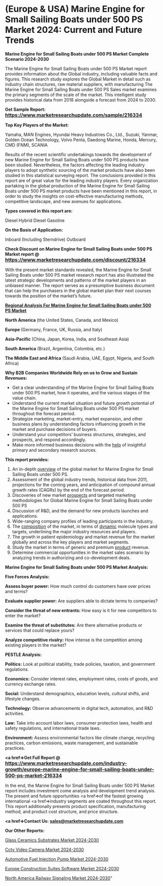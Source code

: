 # (Europe & USA) Marine Engine for Small Sailing Boats under 500 PS Market 2024: Current and Future Trends

<strong>Marine Engine for Small Sailing Boats under 500 PS Market Complete Scenario 2024-2030</strong>

The Marine Engine for Small Sailing Boats under 500 PS Market report provides information about the Global industry, including valuable facts and figures. This research study explores the Global Market in detail such as industry chain structures, raw material suppliers, with manufacturing The Marine Engine for Small Sailing Boats under 500 PS Sales market examines the primary segments of the scale of the market. This intelligent study provides historical data from 2018 alongside a forecast from 2024 to 2030.

<strong>Get Sample Report: <a href=https://www.marketresearchupdate.com/sample/216334><font size=3 color=#0000ff>https://www.marketresearchupdate.com/sample/216334</font></a></strong>

<strong>Top Key Players of the Market:</strong>

Yamaha, MAN Engines, Hyundai Heavy Industries Co., Ltd., Suzuki, Yanmar, Golden Ocean Technology, Volvo Penta, Daedong Marine, Honda, Mercury, CMD (FNM), SCANIA

Results of the recent scientific undertakings towards the development of new Marine Engine for Small Sailing Boats under 500 PS products have been studied. Nevertheless, the factors affecting the leading industry players to adopt synthetic sourcing of the market products have also been studied in this statistical surveying report. The conclusions provided in this report are of great value for the leading industry players. Every organization partaking in the global production of the Marine Engine for Small Sailing Boats under 500 PS market products have been mentioned in this report, in order to study the insights on cost-effective manufacturing methods, competitive landscape, and new avenues for applications.

<strong>Types covered in this report are: </strong>

Diesel Hybrid
Diesel
Gasoline

<strong>On the Basis of Application:</strong>

Inboard (Including Sterndrive)
Outboard

<strong>Check Discount on Marine Engine for Small Sailing Boats under 500 PS Market report @ <a href=https://www.marketresearchupdate.com/discount/216334><font size=3 color=#0000ff>https://www.marketresearchupdate.com/discount/216334</font></a></strong>

With the present market standards revealed, the Marine Engine for Small Sailing Boats under 500 PS market research report has also illustrated the latest strategic developments and patterns of the market players in an unbiased manner. The report serves as a presumptive business document that can help the purchasers in the global market plan their next courses towards the position of the market’s future.

<strong><u><b>Regional Analysis For Marine Engine for Small Sailing Boats under 500 PS Market</b></u></strong>

<strong><b>North America</b></strong> (the United States, Canada, and Mexico)

<strong><b>Europe </b></strong>(Germany, France, UK, Russia, and Italy)

<strong><b>Asia-Pacific</b></strong> (China, Japan, Korea, India, and Southeast Asia)

<strong><b>South America</b></strong> (Brazil, Argentina, Colombia, etc.)

<strong><b>The Middle East and Africa</b></strong> (Saudi Arabia, UAE, Egypt, Nigeria, and South Africa)

<strong>Why B2B Companies Worldwide Rely on us to Grow and Sustain Revenues:</strong>
<ul>
  <li>Get a clear understanding of the Marine Engine for Small Sailing Boats under 500 PS market, how it operates, and the various stages of the value chain.</li>
  <li>Understand the current market situation and future growth potential of the Marine Engine for Small Sailing Boats under 500 PS market throughout the forecast period.</li>
  <li>Strategize marketing, market-entry, market expansion, and other business plans by understanding factors influencing growth in the market and purchase decisions of buyers.</li>
  <li>Understand your competitors’ business structures, strategies, and prospects, and respond accordingly.</li>
  <li>Make more informed business decisions with the <a href=ASDF991299>help</a> of insightful primary and secondary research sources.</li>
</ul>
<strong>This report provides:</strong>
<ol>
  <li>An in-depth <a href=>overview</a> of the global market for Marine Engine for Small Sailing Boats under 500 PS.</li>
  <li>Assessment of the global industry trends, historical data from 2011, projections for the coming years, and anticipation of compound annual growth rates (CAGRs) by the end of the forecast period.</li>
  <li>Discoveries of new market <a href=>prospects</a> and targeted marketing methodologies for Global Marine Engine for Small Sailing Boats under 500 PS</li>
  <li>Discussion of R&amp;D, and the demand for new products launches and applications.</li>
  <li>Wide-ranging company profiles of leading participants in the industry.</li>
  <li>The <a href=ASDF881288>composition</a> of the market, in terms of <a href=>dynamic</a> molecule types and targets, underlining the major industry resources and players.</li>
  <li>The growth in patient epidemiology and market revenue for the market globally and across the key players and market segments.</li>
  <li>Study the market in terms of generic and premium <a href=>product</a> revenue.</li>
  <li>Determine commercial opportunities in the market sales scenario by analyzing trends in authorizing and co-development deals.</li>
</ol>

<strong>Marine Engine for Small Sailing Boats under 500 PS Market Analysis:</strong>

<strong>Five Forces Analysis:</strong>

<strong>Assess buyer power:</strong> How much control do customers have over prices and terms?

<strong>Evaluate supplier power:</strong> Are suppliers able to dictate terms to companies?

<strong>Consider the threat of new entrants:</strong> How easy is it for new competitors to enter the market?

<strong>Examine the threat of substitutes:</strong> Are there alternative products or services that could replace yours?

<strong>Analyze competitive rivalry:</strong> How intense is the competition among existing players in the market?

<strong>PESTLE Analysis:</strong>

<strong>Politics:</strong> Look at political stability, trade policies, taxation, and government regulations.

<strong>Economics:</strong> Consider interest rates, employment rates, costs of goods, and currency exchange rates.

<strong>Social:</strong> Understand demographics, education levels, cultural shifts, and lifestyle changes.

<strong>Technology:</strong> Observe advancements in digital tech, automation, and R&D activities.

<strong>Law:</strong> Take into account labor laws, consumer protection laws, health and safety regulations, and international trade laws.

<strong>Environment:</strong> Assess environmental factors like climate change, recycling practices, carbon emissions, waste management, and sustainable practices.

<strong><a href=>Get Full Report</a> @ <a href=https://www.marketresearchupdate.com/industry-growth/europe-marine-engine-for-small-sailing-boats-under-500-ps-market-216334><font size=3 color=#0000ff>https://www.marketresearchupdate.com/industry-growth/europe-marine-engine-for-small-sailing-boats-under-500-ps-market-216334</font></a></strong>

In the end, the Marine Engine for Small Sailing Boats under 500 PS Market report includes investment come analysis and development trend analysis. The present and future opportunities <a href=>of</a> the fastest growing international <a href=>industry</a> segments are coated throughout this report. This report additionally presents product specification, manufacturing method, and product cost structure, and price structure.

<strong><a href=><strong>Contact Us:</strong></a></strong>
<strong>sales@marketresearchupdate.com</strong>

<strong>Our Other Reports:</strong>

<a href=https://www.linkedin.com/pulse/glass-ceramics-substrates-market-has-huge-demand-worldwide>Glass Ceramics Substrates Market 2024-2030</a>

<a href=https://www.linkedin.com/pulse/cctv-video-camera-market-outlooks-2023-size>Cctv Video Camera Market 2024-2030</a>

<a href=https://www.linkedin.com/pulse/automotive-fuel-injection-pump-market-analysis-segment>Automotive Fuel Injection Pump Market 2024-2030</a>

<a href=https://www.linkedin.com/pulse/europe-construction-suites-software-market-2023-n5r1f/>Europe Construction Suites Software Market 2024-2030</a>

<a href=https://www.linkedin.com/pulse/north-america-railway-signaling-market-analysis-iuiaf/>North America Railway Signaling Market 2024-2030</a>"
